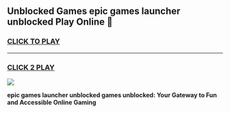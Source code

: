 
## Unblocked Games epic games launcher unblocked Play Online 👋
<h3>
<a href="https://news.freeplayer.one?title=epic_games_launcher_unblocked&ref=17F">CLICK TO PLAY</a></h3>
<hr>

<h3>
<a href="https://news.freeplayer.one?title=epic_games_launcher_unblocked&ref=17F">CLICK 2 PLAY</a>
  
</h3>

<a href="https://news.freeplayer.one?title=epic_games_launcher_unblocked&ref=17F/"><img src="https://clearcache.store/games.png"></a>


**epic games launcher unblocked games unblocked: Your Gateway to Fun and Accessible Online Gaming**
